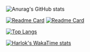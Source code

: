 
![Anurag's GitHub stats](https://github-readme-stats.vercel.app/api?username=ybm1968&show_icons=true&theme=cobalt&include_all_commits=true)

[![Readme Card](https://github-readme-stats.vercel.app/api/pin/?username=ybm1968&repo=ChanterLiving)](https://github.com/anuraghazra/github-readme-stats)
[![Readme Card](https://github-readme-stats.vercel.app/api/pin/?username=ybm1968&repo=DreamAir)](https://github.com/anuraghazra/github-readme-stats)

[![Top Langs](https://github-readme-stats.vercel.app/api/top-langs/?username=ybm1968)](https://github.com/anuraghazra/github-readme-stats)

[![Harlok's WakaTime stats](https://github-readme-stats.vercel.app/api/wakatime?username=ybm1968)](https://github.com/anuraghazra/github-readme-stats)
